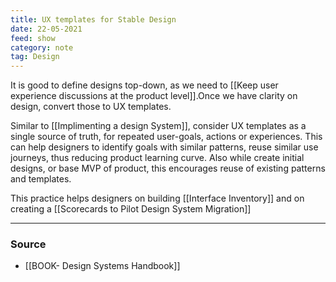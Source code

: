```yaml
---
title: UX templates for Stable Design
date: 22-05-2021
feed: show
category: note
tag: Design 
---
```


It is good to define designs top-down, as we need to [[Keep user experience discussions at the product level]].Once we have clarity on design, convert those to UX templates. 

Similar to [[Implimenting a design System]], consider UX templates as a single source of truth, for repeated user-goals, actions or experiences. This can help designers to identify goals with similar patterns, reuse similar use journeys, thus reducing product learning curve. Also while create initial designs, or base MVP of product, this encourages reuse of existing patterns and templates. 

This practice helps designers on building [[Interface Inventory]] and on creating a [[Scorecards to Pilot Design System Migration]]

---
### Source
- [[BOOK- Design Systems Handbook]]